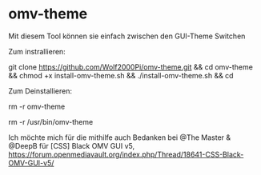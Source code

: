 # omv-theme

Mit diesem Tool können sie einfach zwischen den GUI-Theme Switchen

Zum instrallieren:

git clone https://github.com/Wolf2000Pi/omv-theme.git && cd omv-theme && chmod +x install-omv-theme.sh && ./install-omv-theme.sh && cd 

Zum Deinstallieren:

rm -r omv-theme

rm -r /usr/bin/omv-theme

Ich möchte mich für die mithilfe auch Bedanken bei @The Master & @DeepB für [CSS] Black OMV GUI v5, 
https://forum.openmediavault.org/index.php/Thread/18641-CSS-Black-OMV-GUI-v5/
